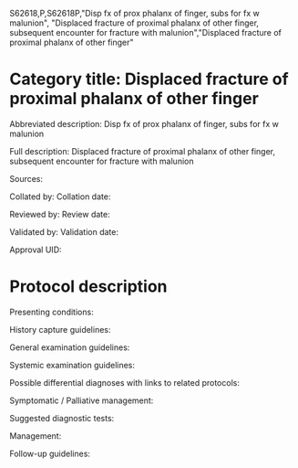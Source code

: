 S62618,P,S62618P,"Disp fx of prox phalanx of finger, subs for fx w malunion", "Displaced fracture of proximal phalanx of other finger, subsequent encounter for fracture with malunion","Displaced fracture of proximal phalanx of other finger"
# Category title: Displaced fracture of proximal phalanx of other finger

Abbreviated description: Disp fx of prox phalanx of finger, subs for fx w malunion

Full description: Displaced fracture of proximal phalanx of other finger, subsequent encounter for fracture with malunion

Sources:

Collated by:
Collation date:

Reviewed by:
Review date:

Validated by:
Validation date:

Approval UID:

# Protocol description

Presenting conditions:

History capture guidelines:

General examination guidelines:

Systemic examination guidelines:

Possible differential diagnoses with links to related protocols:

Symptomatic / Palliative management:

Suggested diagnostic tests:

Management:

Follow-up guidelines:
